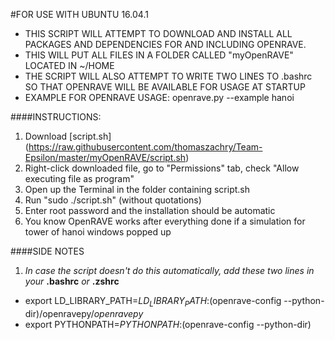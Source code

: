 #FOR USE WITH UBUNTU 16.04.1
- THIS SCRIPT WILL ATTEMPT TO DOWNLOAD AND INSTALL ALL PACKAGES AND DEPENDENCIES FOR AND INCLUDING OPENRAVE.
- THIS WILL PUT ALL FILES IN A FOLDER CALLED "myOpenRAVE" LOCATED IN ~/HOME
- THE SCRIPT WILL ALSO ATTEMPT TO WRITE TWO LINES TO .bashrc SO THAT OPENRAVE WILL BE AVAILABLE FOR USAGE AT STARTUP
- EXAMPLE FOR OPENRAVE USAGE: openrave.py --example hanoi 
 

####INSTRUCTIONS: 
1. Download [script.sh] (https://raw.githubusercontent.com/thomaszachry/Team-Epsilon/master/myOpenRAVE/script.sh)
2. Right-click downloaded file, go to "Permissions" tab, check "Allow executing file as program"
3.	Open up the Terminal in the folder containing script.sh
4.	Run  "sudo ./script.sh" (without quotations)
5.	Enter root password and the installation should be automatic
6.	You know OpenRAVE works after everything done if a simulation for tower of hanoi windows popped up


####SIDE NOTES
1. *In case the script doesn't do this automatically, add these two lines in your* **.bashrc** *or* **.zshrc**
  - export LD_LIBRARY_PATH=$LD_LIBRARY_PATH:$(openrave-config --python-dir)/openravepy/_openravepy_
  - export PYTHONPATH=$PYTHONPATH:$(openrave-config --python-dir)

